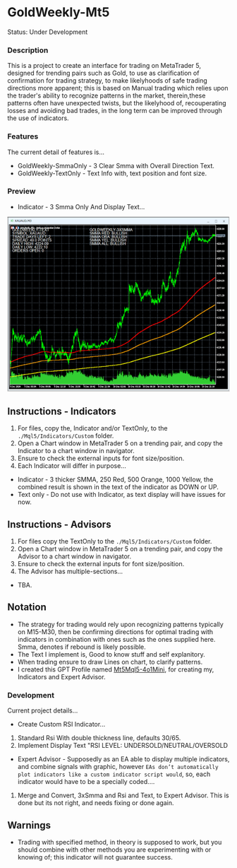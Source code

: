 # GoldWeekly-Mt5
Status: Under Development

### Description
This is a project to create an interface for trading on MetaTrader 5, designed for trending pairs such as Gold, to use as clarification of confirmation for trading strategy, to make likelyhoods of safe trading directions more apparent; this is based on Manual trading which relies upon the trader's ability to recognize patterns in the market, therein,these patterns often have unexpected twists, but the likelyhood of, recouperating losses and avoiding bad trades, in the long term can be improved through the use of indicators.

### Features
The current detail of features is... 
- GoldWeekly-SmmaOnly - 3 Clear Smma with Overall Direction Text. 
- GoldWeekly-TextOnly - Text Info with, text position and font size.

### Preview
- Indicator - 3 Smma Only And Display Text...

![indicator preview](media/Indicators.png)


## Instructions - Indicators
1. For files, copy the, Indicator and/or TextOnly, to the `./Mql5/Indicators/Custom` folder.
2. Open a Chart window in MetaTrader 5 on a trending pair, and copy the Indicator to a chart window in navigator.
3. Ensure to check the external inputs for font size/position.
4. Each Indicator will differ in purpose...
- Indicator - 3 thicker SMMA, 250 Red, 500 Orange, 1000 Yellow, the combined result is shown in the text of the indicator as DOWN or UP.
- Text only - Do not use with Indicator, as text display will have issues for now.

## Instructions - Advisors
1. For files copy the TextOnly to the `./Mql5/Indicators/Custom` folder.
2. Open a Chart window in MetaTrader 5 on a trending pair, and copy the Advisor to a chart window in navigator.
3. Ensure to check the external inputs for font size/position.
4. The Advisor has multiple-sections...
- TBA.  

## Notation
- The strategy for trading would rely upon recognizing patterns typically on M15-M30, then be confirming directions for optimal trading with indicators in combination with ones such as the ones supplied here. Smma, denotes if rebound is likely possible. 
- The Text I implement is, Good to know stuff and self explanitory. 
- When trading ensure to draw Lines on chart, to clarify patterns.
- I created this GPT Profile named [Mt5Mql5-4o1Mini](https://chatgpt.com/g/g-Un4YwjMNH-mt5mql5-4o1mini), for creating my, Indicators and Expert Advisor.

### Development
Current project details...
- Create Custom RSI Indicator...
1. Standard Rsi With double thickness line, defaults 30/65.
2. Implement Display Text "RSI LEVEL: UNDERSOLD/NEUTRAL/OVERSOLD   
- Expert Advisor - Supposedly as an EA able to display multiple indicators, and combine signals with graphic, however `EAs don’t automatically plot indicators like a custom indicator script would`, so, each indicator would have to be a specially coded....
1. Merge and Convert, 3xSmma and Rsi and Text, to Expert Advisor. This is done but its not right, and needs fixing or done again.

## Warnings
- Trading with specified method, in theory is supposed to work, but you should combine with other methods you are experimenting with or knowing of; this indicator will not guarantee success.
